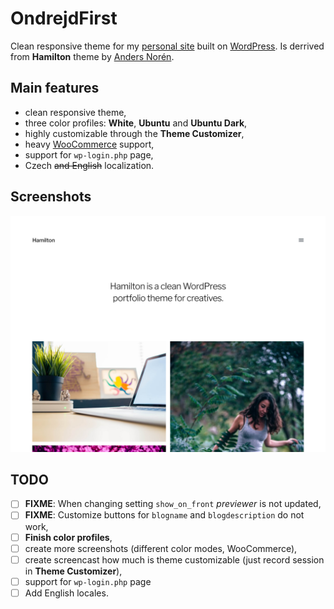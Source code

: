 # OndrejdFirst

Clean responsive theme for my [personal site][2] built on [WordPress][1]. Is derrived from __Hamilton__ theme by [Anders Norén][3].

## Main features

* clean responsive theme,
* three color profiles: __White__, __Ubuntu__ and __Ubuntu Dark__,
* highly customizable through the __Theme Customizer__,
* heavy [WooCommerce][4] support,
* support for `wp-login.php` page,
* Czech ~~and English~~ localization.

## Screenshots

![Screenshot](screenshot.png)

## TODO

* [ ] __FIXME__: When changing setting `show_on_front` _previewer_ is not updated,
* [ ] __FIXME__: Customize buttons for `blogname` and `blogdescription` do not work,
* [ ] __Finish color profiles__,
* [ ] create more screenshots (different color modes, WooCommerce),
* [ ] create screencast how much is theme customizable (just record session in __Theme Customizer__),
* [ ] support for `wp-login.php` page
* [ ] Add English locales.

[1]:https://wordpress.org/
[2]:https://ondrejd.com/
[3]:http://www.andersnoren.se/teman/hamilton-wordpress-theme/
[4]:https://woocommerce.com/
